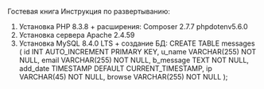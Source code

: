 Гостевая книга
Инструкция по развертыванию:
  1. Установка PHP 8.3.8 +
      расширения: Composer 2.7.7
                  phpdotenv5.6.0
  2. Установка сервера Apache 2.4.59
  3. Установка MySQL 8.4.0 LTS +
       создание БД:
         CREATE TABLE messages (
         id INT AUTO_INCREMENT PRIMARY KEY,
         u_name VARCHAR(255) NOT NULL,
         email VARCHAR(255) NOT NULL,
         b_message TEXT NOT NULL,
         add_date TIMESTAMP DEFAULT CURRENT_TIMESTAMP,
         ip VARCHAR(45) NOT NULL,
         browse VARCHAR(255) NOT NULL
         );
